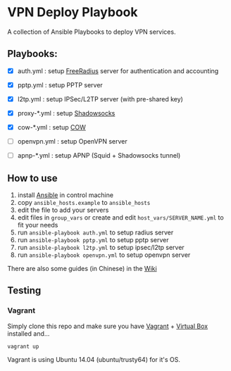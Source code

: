 # VPN Deploy Playbook
A collection of Ansible Playbooks to deploy VPN services.


## Playbooks:

- [x] auth.yml : setup [FreeRadius](http://freeradius.org) server for authentication and accounting
- [x] pptp.yml : setup PPTP server
- [x] l2tp.yml : setup IPSec/L2TP server (with pre-shared key)
- [x] proxy-*.yml : setup [Shadowsocks](https://github.com/clowwindy/shadowsocks)
- [x] cow-*.yml : setup [COW](https://github.com/cyfdecyf/cow)
- [ ] openvpn.yml : setup OpenVPN server
- [ ] apnp-*.yml : setup APNP (Squid + Shadowsocks tunnel)


## How to use

1. install [Ansible](http://docs.ansible.com/intro_installation.html#id11) in control machine
2. copy `ansible_hosts.example` to `ansible_hosts`
3. edit the file to add your servers
4. edit files in `group_vars` or create and edit `host_vars/SERVER_NAME.yml` to fit your needs
5. run `ansible-playbook auth.yml` to setup radius server
6. run `ansible-playbook pptp.yml` to setup pptp server
7. run `ansible-playbook l2tp.yml` to setup ipsec/l2tp server
7. run `ansible-playbook openvpn.yml` to setup openvpn server

There are also some guides (in Chinese) in the [Wiki](https://github.com/ftao/vpn-deploy-playbook/wiki)


## Testing
### Vagrant

Simply clone this repo and make sure you have [Vagrant](http://www.vagrantup.com) + [Virtual Box](https://www.virtualbox.org) installed and...

```vagrant up```

Vagrant is using Ubuntu 14.04 (ubuntu/trusty64) for it's OS.

